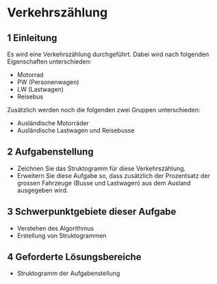 # Verkehrszählung

## 1 Einleitung

Es wird eine Verkehrszählung durchgeführt. Dabei wird nach folgenden Eigenschaften unterschieden:

* Motorrad
* PW (Personenwagen)
* LW (Lastwagen)
* Reisebus

Zusätzlich werden noch die folgenden zwei Gruppen unterschieden:

* Ausländische Motorräder
* Ausländische Lastwagen und Reisebusse

## 2 Aufgabenstellung

* Zeichnen Sie das Struktogramm für diese Verkehrszählung.
* Erweitern Sie diese Aufgabe so, dass zusätzlich der Prozentsatz der grossen Fahrzeuge (Busse und Lastwagen) aus dem Ausland ausgegeben wird.

## 3 Schwerpunktgebiete dieser Aufgabe

* Verstehen des Algorithmus
* Erstellung von Struktogrammen

## 4 Geforderte Lösungsbereiche

* Struktogramm der Aufgabenstellung
